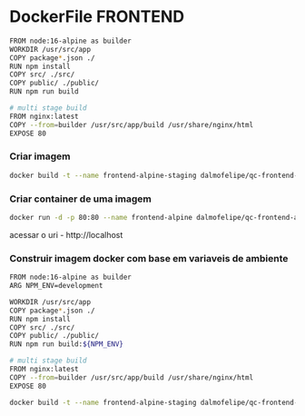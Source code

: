 # DockerFile FRONTEND

```sh
FROM node:16-alpine as builder
WORKDIR /usr/src/app
COPY package*.json ./
RUN npm install 
COPY src/ ./src/
COPY public/ ./public/
RUN npm run build

# multi stage build
FROM nginx:latest
COPY --from=builder /usr/src/app/build /usr/share/nginx/html
EXPOSE 80
```


### Criar imagem

```bash
docker build -t --name frontend-alpine-staging dalmofelipe/qc-frontend-alpine:0.1.1 .
```


### Criar container de uma imagem

```bash
docker run -d -p 80:80 --name frontend-alpine dalmofelipe/qc-frontend-alpine:0.1.0
```
acessar o uri - http://localhost


### Construir imagem docker com base em variaveis de ambiente

```sh
FROM node:16-alpine as builder
ARG NPM_ENV=development

WORKDIR /usr/src/app
COPY package*.json ./
RUN npm install 
COPY src/ ./src/
COPY public/ ./public/
RUN npm run build:${NPM_ENV}

# multi stage build
FROM nginx:latest
COPY --from=builder /usr/src/app/build /usr/share/nginx/html
EXPOSE 80
```

```bash
docker build -t --name frontend-alpine-staging dalmofelipe/qc-frontend-alpine:0.1.1-staging --build-arg NPM_ENV=staging .
```
